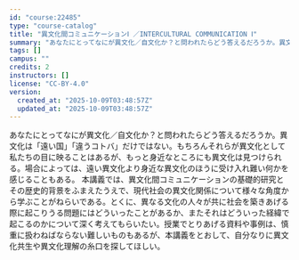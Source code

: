 ```yaml
---
id: "course:22485"
type: "course-catalog"
title: "異文化間コミュニケーションⅠ ／INTERCULTURAL COMMUNICATION Ⅰ"
summary: "あなたにとってなにが異文化／自文化か？と問われたらどう答えるだろうか。異文化は「遠い国」「違うコトバ」だけではない。もちろんそれらが異文化として私たちの目に映ることはあるが、もっと身近なところにも異文化は見つけられる。場合によっては、遠い異…"
tags: []
campus: ""
credits: 2
instructors: []
license: "CC-BY-4.0"
version:
  created_at: "2025-10-09T03:48:57Z"
  updated_at: "2025-10-09T03:48:57Z"
---
```

あなたにとってなにが異文化／自文化か？と問われたらどう答えるだろうか。異文化は「遠い国」「違うコトバ」だけではない。もちろんそれらが異文化として私たちの目に映ることはあるが、もっと身近なところにも異文化は見つけられる。場合によっては、遠い異文化より身近な異文化のほうに受け入れ難い何かを感じることもある。 本講義では、異文化間コミュニケーションの基礎的研究とその歴史的背景をふまえたうえで、現代社会の異文化関係について様々な角度から学ぶことがねらいである。とくに、異なる文化の人々が共に社会を築きあげる際に起こりうる問題にはどういったことがあるか、またそれはどういった経緯で起こるのかについて深く考えてもらいたい。授業でとりあげる資料や事例は、慎重に扱わねばならない難しいものもあるが、本講義をとおして、自分なりに異文化共生や異文化理解の糸口を探してほしい。
